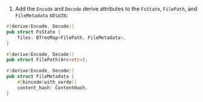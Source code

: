 1. Add the `Encode` and `Decode` derive attributes to the `FsState`, `FilePath`, and `FileMetadata` structs:

```rust
#[derive(Encode, Decode)]
pub struct FsState {
    files: BTreeMap<FilePath, FileMetadata>,
}

#[derive(Encode, Decode)]
pub struct FilePath(Arc<str>);

#[derive(Encode, Decode)]
pub struct FileMetadata {
    #[bincode(with_serde)]
    content_hash: ContentHash,
}
```

